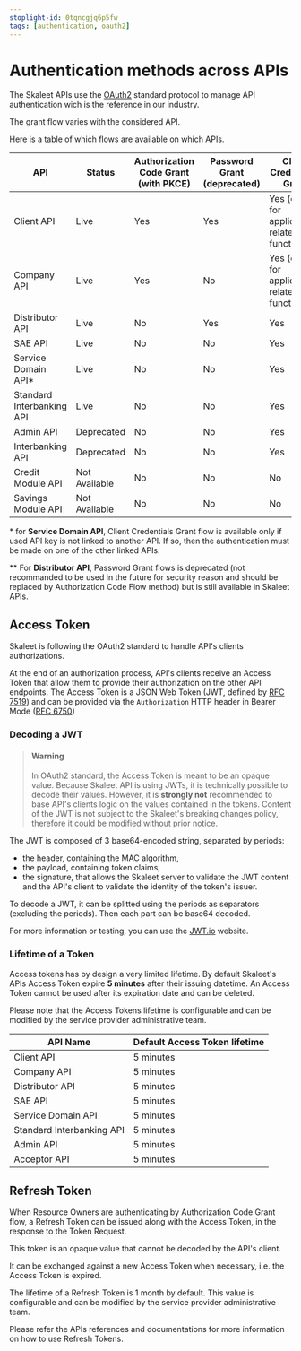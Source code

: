 ```yaml
---
stoplight-id: 0tqncgjq6p5fw
tags: [authentication, oauth2]
---
```


# Authentication methods across APIs

The Skaleet APIs use the [OAuth2](https://oauth.net/2/) standard protocol to manage API  authentication wich is the reference in our industry.

The grant flow varies with the considered API.

Here is a table of which flows are available on which APIs.

API | Status | Authorization Code Grant (with PKCE) | Password Grant (deprecated) | Client Credentials Grant
---------|---------|----------|---------|---------
 Client API | Live | Yes | Yes | Yes (only for application-related functions)
 Company API | Live | Yes | No | Yes (only for application-related functions)
 Distributor API | Live | No | Yes | Yes
 SAE API | Live | No | No | Yes
 Service Domain API* | Live | No | No | Yes
 Standard Interbanking API | Live | No | No | Yes
 Admin API | Deprecated | No | No | Yes
 Interbanking API | Deprecated | No | No | Yes
 Credit Module API | Not Available | No | No | No
 Savings Module API | Not Available | No | No | No

\* for **Service Domain API**, Client Credentials Grant flow is available only if used API key is not linked to another API. If so, then the authentication must be made on one of the other linked APIs.

\*\* For **Distributor API**, Password Grant flows is deprecated (not recommanded to be used in the future for security reason and should be replaced by Authorization Code Flow method) but is still available in Skaleet APIs.

## Access Token

Skaleet is following the OAuth2 standard to handle API's clients authorizations.

At the end of an authorization process, API's clients receive an Access Token that allow them to provide their authorization on the other API endpoints. The Access Token is a JSON Web Token (JWT, defined by [RFC 7519](https://datatracker.ietf.org/doc/html/rfc7519)) and can be provided via the `Authorization` HTTP header in Bearer Mode ([RFC 6750](https://datatracker.ietf.org/doc/html/rfc6750))

### Decoding a JWT

<!-- theme: warning -->
> #### Warning
>
> In OAuth2 standard, the Access Token is meant to be an opaque value.
> Because Skaleet API is using JWTs, it is technically possible to decode their values. However, it is **strongly not** recommended to base API's clients logic on the values contained in the tokens.
> Content of the JWT is not subject to the Skaleet's breaking changes policy, therefore it could be modified without prior notice.

The JWT is composed of 3 base64-encoded string, separated by periods:
* the header, containing the MAC algorithm,
* the payload, containing token claims,
* the signature, that allows the Skaleet server to validate the JWT content and the API's client to validate the identity of the token's issuer.

To decode a JWT, it can be splitted using the periods as separators (excluding the periods). Then each part can be base64 decoded.

For more information or testing, you can use the [JWT.io](https://jwt.io) website.

### Lifetime of a Token

Access tokens has by design a very limited lifetime. By default Skaleet's APIs Access Token expire **5 minutes** after their issuing datetime.
An Access Token cannot be used after its expiration date and can be deleted.

Please note that the Access Tokens lifetime is configurable and can be modified by the service provider administrative team.

API Name | Default Access Token lifetime
-----|-----
Client API | 5 minutes
Company API | 5 minutes
Distributor API | 5 minutes
SAE API | 5 minutes
Service Domain API | 5 minutes
Standard Interbanking API | 5 minutes
Admin API | 5 minutes
Acceptor API | 5 minutes

## Refresh Token

When Resource Owners are authenticating by Authorization Code Grant flow, a Refresh Token can be issued along with the Access Token, in the response to the Token Request.

This token is an opaque value that cannot be decoded by the API's client.

It can be exchanged against a new Access Token when necessary, i.e. the Access Token is expired.

The lifetime of a Refresh Token is 1 month by default. This value is configurable and can be modified by the service provider administrative team.

Please refer the APIs references and documentations for more information on how to use Refresh Tokens.
